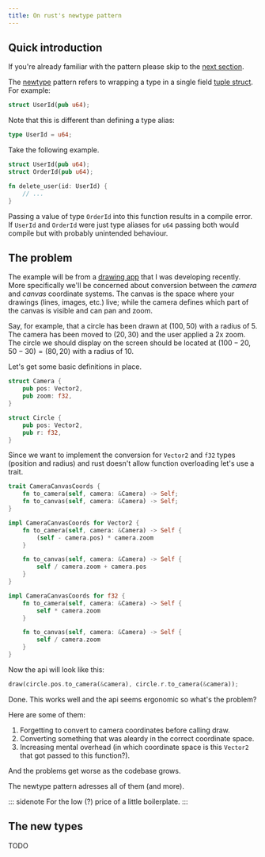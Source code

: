 ```yaml
---
title: On rust's newtype pattern
---
```


## Quick introduction

If you're already familiar with the pattern please skip to the [next section](#the-problem).

The [newtype](https://rust-unofficial.github.io/patterns/patterns/behavioural/newtype.html)
pattern refers to wrapping a type in a single field [tuple struct](https://doc.rust-lang.org/book/ch05-01-defining-structs.html#using-tuple-structs-without-named-fields-to-create-different-types). For example:

```rust
struct UserId(pub u64);
```

Note that this is different than defining a type alias:

```rust
type UserId = u64;
```

Take the following example.

```rust
struct UserId(pub u64);
struct OrderId(pub u64);

fn delete_user(id: UserId) {
    // ...
}
```

Passing a value of type `OrderId` into this function results in a compile error.
If `UserId` and `OrderId` were just type aliases for `u64` passing both would
compile but with probably unintended behaviour.

## The problem

The example will be from a [drawing app](https://github.com/FreePlacki/kajet) that
I was developing recently. More specifically we'll be concerned about conversion
between the *camera* and *canvas* coordinate systems. The canvas is the space where
your drawings (lines, images, etc.) live; while the camera defines which part of
the canvas is visible and can pan and zoom.

Say, for example, that a circle has been drawn at $(100, 50)$ with a radius of 5.
The camera has been moved to $(20, 30)$ and the user applied a 2x zoom.
The circle we should display on the screen should be located at $(100 - 20, 50 - 30) = (80, 20)$
with a radius of 10.

Let's get some basic definitions in place.

```rust
struct Camera {
    pub pos: Vector2,
    pub zoom: f32,
}

struct Circle {
    pub pos: Vector2,
    pub r: f32,
}
```

Since we want to implement the conversion for `Vector2` and `f32` types
(position and radius) and rust doesn't allow function overloading let's use a trait.

```rust
trait CameraCanvasCoords {
    fn to_camera(self, camera: &Camera) -> Self;
    fn to_canvas(self, camera: &Camera) -> Self;
}

impl CameraCanvasCoords for Vector2 {
    fn to_camera(self, camera: &Camera) -> Self {
        (self - camera.pos) * camera.zoom
    }

    fn to_canvas(self, camera: &Camera) -> Self {
        self / camera.zoom + camera.pos
    }
}

impl CameraCanvasCoords for f32 {
    fn to_camera(self, camera: &Camera) -> Self {
        self * camera.zoom
    }

    fn to_canvas(self, camera: &Camera) -> Self {
        self / camera.zoom
    }
}
```

Now the api will look like this:

```rust
draw(circle.pos.to_camera(&camera), circle.r.to_camera(&camera));
```

Done. This works well and the api seems ergonomic so what's the problem?

Here are some of them:

1. Forgetting to convert to camera coordinates before calling draw.
2. Converting something that was aleardy in the correct coordinate space.
3. Increasing mental overhead (in which coordinate space is this `Vector2` that got passed to this function?).

And the problems get worse as the codebase grows.

The newtype pattern adresses all of them (and more).

::: sidenote
For the low (?) price of a little boilerplate.
:::

## The new types

TODO
